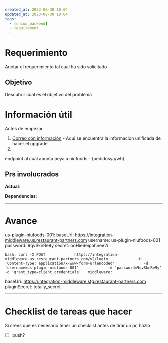 ```yaml
---
created_at: 2023-08-30 10:04
updated_at: 2023-08-30 10:04
tags:
  - [china_backend]
  - requirement
---
```




# Requerimiento

Anotar el requerimiento tal cual ha sido solicitado


## Objetivo

Descubrir cúal es el objetivo del problema


# Información útil

Antes de empezar

1. [Correo con información](https://mail.google.com/mail/u/0/#inbox/FMfcgzGtwqMDCpDKjJScDfQPxjdVWgSJ) - Aqui se encuentra la informacion unificada de hacer el upgrade
2. 

endpoint al cual apunta peya a niufoods - (pedidosya/wh)
## Prs involucrados

**Actual**:

**Dependencias**:

---
# Avance


us-plugin-niufoods-001:
baseUrl: https://integration-middleware.us.restaurant-partners.com
username: us-plugin-niufoods-001
password: 9qvSknRe9y
secret: ooHie6eipahnee2i

    bash: curl -X POST             https://integration-middleware.us.restaurant-partners.com/v2/login             -H 'Content-Type: application/x-www-form-urlencoded'             -d 'username=us-plugin-niufoods-001'             -d 'password=9qvSknRe9y'             -d 'grant_type=client_credentials'   middleware:
baseUri: https://integration-middleware.stg.restaurant-partners.com
pluginSecret: totally_secret



---
# Checklist de tareas que hacer 

Si crees que es necesario tener un checklist antes de tirar un pr, hazlo

- [ ] push?